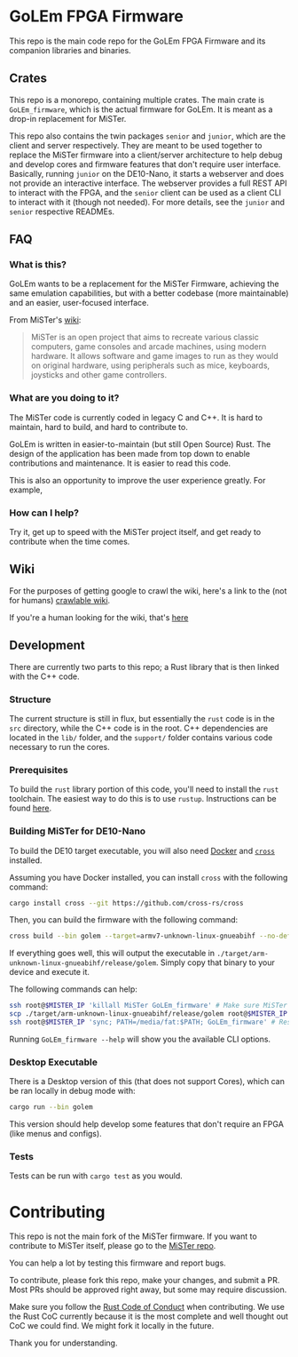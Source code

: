 # GoLEm FPGA Firmware

This repo is the main code repo for the GoLEm FPGA Firmware and its companion libraries and binaries.

## Crates

This repo is a monorepo, containing multiple crates.
The main crate is `GoLEm_firmware`, which is the actual firmware for GoLEm.
It is meant as a drop-in replacement for MiSTer.

This repo also contains the twin packages `senior` and `junior`, which are the client and server respectively.
They are meant to be used together to replace the MiSTer firmware into a client/server architecture to help debug and develop cores and firmware features that don't require user interface.
Basically, running `junior` on the DE10-Nano, it starts a webserver and does not provide an interactive interface.
The webserver provides a full REST API to interact with the FPGA, and the `senior` client can be used as a client CLI to interact with it (though not needed).
For more details, see the `junior` and `senior` respective READMEs.

## FAQ

### What is this?

GoLEm wants to be a replacement for the MiSTer Firmware, achieving the same emulation capabilities, but with a better codebase (more maintainable) and an easier, user-focused interface.

From MiSTer's [wiki](https://github.com/MiSTer-devel/Wiki_MiSTer/wiki):

> MiSTer is an open project that aims to recreate various classic computers, game consoles and arcade machines, using modern hardware.
> It allows software and game images to run as they would on original hardware, using peripherals such as mice, keyboards, joysticks and other game controllers.

### What are you doing to it?

The MiSTer code is currently coded in legacy C and C++.
It is hard to maintain, hard to build, and hard to contribute to.

GoLEm is written in easier-to-maintain (but still Open Source) Rust.
The design of the application has been made from top down to enable contributions and maintenance.
It is easier to read this code.

This is also an opportunity to improve the user experience greatly.
For example,

### How can I help?

Try it, get up to speed with the MiSTer project itself, and get ready to contribute when the time comes.

## Wiki

For the purposes of getting google to crawl the wiki, here's a link to the (not for humans) [crawlable wiki](https://github-wiki-see.page/m/MiSTer-devel/Wiki_MiSTer/wiki).

If you're a human looking for the wiki, that's [here](https://github.com/MiSTer-devel/Wiki_MiSTer/wiki)

## Development

There are currently two parts to this repo; a Rust library that is then linked with the C++ code.

### Structure

The current structure is still in flux, but essentially the `rust` code is in the `src` directory, while the C++ code is in the root.
C++ dependencies are located in the `lib/` folder, and the `support/` folder contains various code necessary to run the cores.

### Prerequisites

To build the `rust` library portion of this code, you'll need to install the `rust` toolchain.
The easiest way to do this is to use `rustup`.
Instructions can be found [here](https://rustup.rs/).

### Building MiSTer for DE10-Nano

To build the DE10 target executable, you will also need [Docker](https://www.docker.com) and [`cross`](https://https://github.com/cross-rs/cross?tab=readme-ov-file) installed.

Assuming you have Docker installed, you can install `cross` with the following command:

```bash
cargo install cross --git https://github.com/cross-rs/cross
```

Then, you can build the firmware with the following command:

```bash
cross build --bin golem --target=armv7-unknown-linux-gnueabihf --no-default-features --features=platform_de10 --release
```

If everything goes well, this will output the executable in `./target/arm-unknown-linux-gnueabihf/release/golem`. Simply copy that binary to your device and execute it.

The following commands can help:

```bash
ssh root@$MISTER_IP 'killall MiSTer GoLEm_firmware' # Make sure MiSTer (and GoLEm) is not running
scp ./target/arm-unknown-linux-gnueabihf/release/golem root@$MISTER_IP:/media/fat/GoLEm_firmware # Copy the binary to the device
ssh root@$MISTER_IP 'sync; PATH=/media/fat:$PATH; GoLEm_firmware' # Restart the firmware
```

Running `GoLEm_firmware --help` will show you the available CLI options.

### Desktop Executable

There is a Desktop version of this (that does not support Cores), which can be ran locally in debug mode with:

```bash
cargo run --bin golem
```

This version should help develop some features that don't require an FPGA (like menus and configs).

### Tests

Tests can be run with `cargo test` as you would.

# Contributing

This repo is not the main fork of the MiSTer firmware.
If you want to contribute to MiSTer itself, please go to the [MiSTer repo](https://github.com/MiSTer-devel/Main_MiSTer/).

You can help a lot by testing this firmware and report bugs.

To contribute, please fork this repo, make your changes, and submit a PR.
Most PRs should be approved right away, but some may require discussion.

Make sure you follow the [Rust Code of Conduct](https://www.rust-lang.org/policies/code-of-conduct) when contributing.
We use the Rust CoC currently because it is the most complete and well thought out CoC we could find.
We might fork it locally in the future.

Thank you for understanding.

